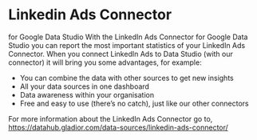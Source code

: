# Linkedin Ads Connector

for Google Data Studio
With the LinkedIn Ads Connector for Google Data Studio you can report the most important statistics of your LinkedIn Ads Connector. When you connect LinkedIn Ads to Data Studio (with our connector) it will bring you some advantages, for example:

- You can combine the data with other sources to get new insights
- All your data sources in one dashboard
- Data awareness within your organisation
- Free and easy to use (there’s no catch), just like our other connectors

For more information about the LinkedIn Ads Connector go to, https://datahub.gladior.com/data-sources/linkedin-ads-connector/
